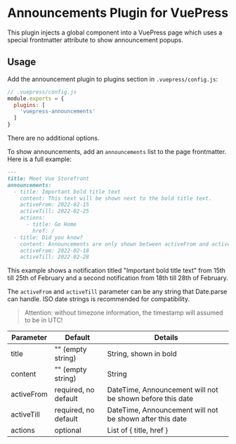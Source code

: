 # Announcements Plugin for VuePress

This plugin injects a global component into a VuePress page which uses a special frontmatter attribute to show announcement popups.

## Usage

Add the announcement plugin to plugins section in `.vuepress/config.js`:

```js
// .vuepress/config.js
module.exports = {
  plugins: [
    'vuepress-announcements'
  ]
}
```

There are no additional options.

To show announcements, add an `announcements` list to the page frontmatter. Here is a full example:

```md
---
title: Meet Vue Storefront
announcements:
  - title: Important bold title text
    content: This text will be shown next to the bold title text.
    activeFrom: 2022-02-15
    activeTill: 2022-02-25
    actions:
      - title: Go Home
        href: /
  - title: Did you know?
    content: Announcements are only shown between activeFrom and activeTill. Actions are translated into router-links.
    activeFrom: 2022-02-18
    activeTill: 2022-02-28
```

This example shows a notification titled "Important bold title text" from 15th till 25th of February and a second notification from 18th till 28th of February.

The `activeFrom` and `activeTill` parameter can be any string that Date.parse can handle. ISO date strings is recommended for compatibility.

 > Attention: without timezone information, the timestamp will assumed to be in UTC!

| Parameter  |        Default       |    Details    |
|------------|----------------------|---------------|
| title      | "" (empty string)    | String, shown in bold |
| content    | "" (empty string)    | String        |
| activeFrom | required, no default | DateTime, Announcement will not be shown before this date |
| activeTill | required, no default | DateTime, Announcement will not be shown after this date  |
| actions    | optional             | List of { title, href } |
